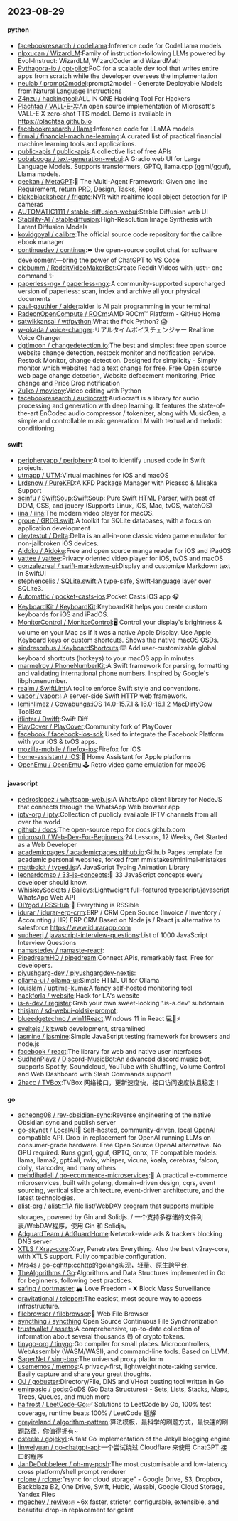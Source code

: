 ## 2023-08-29

#### python
* [facebookresearch / codellama](https://github.com/facebookresearch/codellama):Inference code for CodeLlama models
* [nlpxucan / WizardLM](https://github.com/nlpxucan/WizardLM):Family of instruction-following LLMs powered by Evol-Instruct: WizardLM, WizardCoder and WizardMath
* [Pythagora-io / gpt-pilot](https://github.com/Pythagora-io/gpt-pilot):PoC for a scalable dev tool that writes entire apps from scratch while the developer oversees the implementation
* [neulab / prompt2model](https://github.com/neulab/prompt2model):prompt2model - Generate Deployable Models from Natural Language Instructions
* [Z4nzu / hackingtool](https://github.com/Z4nzu/hackingtool):ALL IN ONE Hacking Tool For Hackers
* [Plachtaa / VALL-E-X](https://github.com/Plachtaa/VALL-E-X):An open source implementation of Microsoft's VALL-E X zero-shot TTS model. Demo is available in https://plachtaa.github.io
* [facebookresearch / llama](https://github.com/facebookresearch/llama):Inference code for LLaMA models
* [firmai / financial-machine-learning](https://github.com/firmai/financial-machine-learning):A curated list of practical financial machine learning tools and applications.
* [public-apis / public-apis](https://github.com/public-apis/public-apis):A collective list of free APIs
* [oobabooga / text-generation-webui](https://github.com/oobabooga/text-generation-webui):A Gradio web UI for Large Language Models. Supports transformers, GPTQ, llama.cpp (ggml/gguf), Llama models.
* [geekan / MetaGPT](https://github.com/geekan/MetaGPT):🌟 The Multi-Agent Framework: Given one line Requirement, return PRD, Design, Tasks, Repo
* [blakeblackshear / frigate](https://github.com/blakeblackshear/frigate):NVR with realtime local object detection for IP cameras
* [AUTOMATIC1111 / stable-diffusion-webui](https://github.com/AUTOMATIC1111/stable-diffusion-webui):Stable Diffusion web UI
* [Stability-AI / stablediffusion](https://github.com/Stability-AI/stablediffusion):High-Resolution Image Synthesis with Latent Diffusion Models
* [kovidgoyal / calibre](https://github.com/kovidgoyal/calibre):The official source code repository for the calibre ebook manager
* [continuedev / continue](https://github.com/continuedev/continue):⏩ the open-source copilot chat for software development—bring the power of ChatGPT to VS Code
* [elebumm / RedditVideoMakerBot](https://github.com/elebumm/RedditVideoMakerBot):Create Reddit Videos with just✨ one command ✨
* [paperless-ngx / paperless-ngx](https://github.com/paperless-ngx/paperless-ngx):A community-supported supercharged version of paperless: scan, index and archive all your physical documents
* [paul-gauthier / aider](https://github.com/paul-gauthier/aider):aider is AI pair programming in your terminal
* [RadeonOpenCompute / ROCm](https://github.com/RadeonOpenCompute/ROCm):AMD ROCm™ Platform - GitHub Home
* [satwikkansal / wtfpython](https://github.com/satwikkansal/wtfpython):What the f*ck Python? 😱
* [w-okada / voice-changer](https://github.com/w-okada/voice-changer):リアルタイムボイスチェンジャー Realtime Voice Changer
* [dgtlmoon / changedetection.io](https://github.com/dgtlmoon/changedetection.io):The best and simplest free open source website change detection, restock monitor and notification service. Restock Monitor, change detection. Designed for simplicity - Simply monitor which websites had a text change for free. Free Open source web page change detection, Website defacement monitoring, Price change and Price Drop notification
* [Zulko / moviepy](https://github.com/Zulko/moviepy):Video editing with Python
* [facebookresearch / audiocraft](https://github.com/facebookresearch/audiocraft):Audiocraft is a library for audio processing and generation with deep learning. It features the state-of-the-art EnCodec audio compressor / tokenizer, along with MusicGen, a simple and controllable music generation LM with textual and melodic conditioning.

#### swift
* [peripheryapp / periphery](https://github.com/peripheryapp/periphery):A tool to identify unused code in Swift projects.
* [utmapp / UTM](https://github.com/utmapp/UTM):Virtual machines for iOS and macOS
* [Lrdsnow / PureKFD](https://github.com/Lrdsnow/PureKFD):A KFD Package Manager with Picasso & Misaka Support
* [scinfu / SwiftSoup](https://github.com/scinfu/SwiftSoup):SwiftSoup: Pure Swift HTML Parser, with best of DOM, CSS, and jquery (Supports Linux, iOS, Mac, tvOS, watchOS)
* [iina / iina](https://github.com/iina/iina):The modern video player for macOS.
* [groue / GRDB.swift](https://github.com/groue/GRDB.swift):A toolkit for SQLite databases, with a focus on application development
* [rileytestut / Delta](https://github.com/rileytestut/Delta):Delta is an all-in-one classic video game emulator for non-jailbroken iOS devices.
* [Aidoku / Aidoku](https://github.com/Aidoku/Aidoku):Free and open source manga reader for iOS and iPadOS
* [yattee / yattee](https://github.com/yattee/yattee):Privacy oriented video player for iOS, tvOS and macOS
* [gonzalezreal / swift-markdown-ui](https://github.com/gonzalezreal/swift-markdown-ui):Display and customize Markdown text in SwiftUI
* [stephencelis / SQLite.swift](https://github.com/stephencelis/SQLite.swift):A type-safe, Swift-language layer over SQLite3.
* [Automattic / pocket-casts-ios](https://github.com/Automattic/pocket-casts-ios):Pocket Casts iOS app 🎧
* [KeyboardKit / KeyboardKit](https://github.com/KeyboardKit/KeyboardKit):KeyboardKit helps you create custom keyboards for iOS and iPadOS.
* [MonitorControl / MonitorControl](https://github.com/MonitorControl/MonitorControl):🖥 Control your display's brightness & volume on your Mac as if it was a native Apple Display. Use Apple Keyboard keys or custom shortcuts. Shows the native macOS OSDs.
* [sindresorhus / KeyboardShortcuts](https://github.com/sindresorhus/KeyboardShortcuts):⌨️ Add user-customizable global keyboard shortcuts (hotkeys) to your macOS app in minutes
* [marmelroy / PhoneNumberKit](https://github.com/marmelroy/PhoneNumberKit):A Swift framework for parsing, formatting and validating international phone numbers. Inspired by Google's libphonenumber.
* [realm / SwiftLint](https://github.com/realm/SwiftLint):A tool to enforce Swift style and conventions.
* [vapor / vapor](https://github.com/vapor/vapor):💧 A server-side Swift HTTP web framework.
* [leminlimez / Cowabunga](https://github.com/leminlimez/Cowabunga):iOS 14.0-15.7.1 & 16.0-16.1.2 MacDirtyCow ToolBox
* [jflinter / Dwifft](https://github.com/jflinter/Dwifft):Swift Diff
* [PlayCover / PlayCover](https://github.com/PlayCover/PlayCover):Community fork of PlayCover
* [facebook / facebook-ios-sdk](https://github.com/facebook/facebook-ios-sdk):Used to integrate the Facebook Platform with your iOS & tvOS apps.
* [mozilla-mobile / firefox-ios](https://github.com/mozilla-mobile/firefox-ios):Firefox for iOS
* [home-assistant / iOS](https://github.com/home-assistant/iOS):📱 Home Assistant for Apple platforms
* [OpenEmu / OpenEmu](https://github.com/OpenEmu/OpenEmu):🕹 Retro video game emulation for macOS

#### javascript
* [pedroslopez / whatsapp-web.js](https://github.com/pedroslopez/whatsapp-web.js):A WhatsApp client library for NodeJS that connects through the WhatsApp Web browser app
* [iptv-org / iptv](https://github.com/iptv-org/iptv):Collection of publicly available IPTV channels from all over the world
* [github / docs](https://github.com/github/docs):The open-source repo for docs.github.com
* [microsoft / Web-Dev-For-Beginners](https://github.com/microsoft/Web-Dev-For-Beginners):24 Lessons, 12 Weeks, Get Started as a Web Developer
* [academicpages / academicpages.github.io](https://github.com/academicpages/academicpages.github.io):Github Pages template for academic personal websites, forked from mmistakes/minimal-mistakes
* [mattboldt / typed.js](https://github.com/mattboldt/typed.js):A JavaScript Typing Animation Library
* [leonardomso / 33-js-concepts](https://github.com/leonardomso/33-js-concepts):📜 33 JavaScript concepts every developer should know.
* [WhiskeySockets / Baileys](https://github.com/WhiskeySockets/Baileys):Lightweight full-featured typescript/javascript WhatsApp Web API
* [DIYgod / RSSHub](https://github.com/DIYgod/RSSHub):🍰 Everything is RSSible
* [idurar / idurar-erp-crm](https://github.com/idurar/idurar-erp-crm):ERP / CRM Open Source (Invoice / Inventory / Accounting / HR) ERP CRM Based on Node js / React js alternative to salesforce https://www.idurarapp.com
* [sudheerj / javascript-interview-questions](https://github.com/sudheerj/javascript-interview-questions):List of 1000 JavaScript Interview Questions
* [namastedev / namaste-react](https://github.com/namastedev/namaste-react):
* [PipedreamHQ / pipedream](https://github.com/PipedreamHQ/pipedream):Connect APIs, remarkably fast. Free for developers.
* [piyushgarg-dev / piyushgargdev-nextjs](https://github.com/piyushgarg-dev/piyushgargdev-nextjs):
* [ollama-ui / ollama-ui](https://github.com/ollama-ui/ollama-ui):Simple HTML UI for Ollama
* [louislam / uptime-kuma](https://github.com/louislam/uptime-kuma):A fancy self-hosted monitoring tool
* [hackforla / website](https://github.com/hackforla/website):Hack for LA's website
* [is-a-dev / register](https://github.com/is-a-dev/register):Grab your own sweet-looking '.is-a.dev' subdomain
* [thisjam / sd-webui-oldsix-prompt](https://github.com/thisjam/sd-webui-oldsix-prompt):
* [blueedgetechno / win11React](https://github.com/blueedgetechno/win11React):Windows 11 in React 💻🌈⚡
* [sveltejs / kit](https://github.com/sveltejs/kit):web development, streamlined
* [jasmine / jasmine](https://github.com/jasmine/jasmine):Simple JavaScript testing framework for browsers and node.js
* [facebook / react](https://github.com/facebook/react):The library for web and native user interfaces
* [SudhanPlayz / Discord-MusicBot](https://github.com/SudhanPlayz/Discord-MusicBot):An advanced discord music bot, supports Spotify, Soundcloud, YouTube with Shuffling, Volume Control and Web Dashboard with Slash Commands support!
* [2hacc / TVBox](https://github.com/2hacc/TVBox):TVBox 网络接口，更新速度快，接口访问速度快且稳定！

#### go
* [acheong08 / rev-obsidian-sync](https://github.com/acheong08/rev-obsidian-sync):Reverse engineering of the native Obsidian sync and publish server
* [go-skynet / LocalAI](https://github.com/go-skynet/LocalAI):🤖 Self-hosted, community-driven, local OpenAI compatible API. Drop-in replacement for OpenAI running LLMs on consumer-grade hardware. Free Open Source OpenAI alternative. No GPU required. Runs ggml, gguf, GPTQ, onnx, TF compatible models: llama, llama2, gpt4all, rwkv, whisper, vicuna, koala, cerebras, falcon, dolly, starcoder, and many others
* [mehdihadeli / go-ecommerce-microservices](https://github.com/mehdihadeli/go-ecommerce-microservices):🧺 A practical e-commerce microservices, built with golang, domain-driven design, cqrs, event sourcing, vertical slice architecture, event-driven architecture, and the latest technologies.
* [alist-org / alist](https://github.com/alist-org/alist):🗂️A file list/WebDAV program that supports multiple storages, powered by Gin and Solidjs. / 一个支持多存储的文件列表/WebDAV程序，使用 Gin 和 Solidjs。
* [AdguardTeam / AdGuardHome](https://github.com/AdguardTeam/AdGuardHome):Network-wide ads & trackers blocking DNS server
* [XTLS / Xray-core](https://github.com/XTLS/Xray-core):Xray, Penetrates Everything. Also the best v2ray-core, with XTLS support. Fully compatible configuration.
* [Mrs4s / go-cqhttp](https://github.com/Mrs4s/go-cqhttp):cqhttp的golang实现，轻量、原生跨平台.
* [TheAlgorithms / Go](https://github.com/TheAlgorithms/Go):Algorithms and Data Structures implemented in Go for beginners, following best practices.
* [safing / portmaster](https://github.com/safing/portmaster):🏔 Love Freedom - ❌ Block Mass Surveillance
* [gravitational / teleport](https://github.com/gravitational/teleport):The easiest, most secure way to access infrastructure.
* [filebrowser / filebrowser](https://github.com/filebrowser/filebrowser):📂 Web File Browser
* [syncthing / syncthing](https://github.com/syncthing/syncthing):Open Source Continuous File Synchronization
* [trustwallet / assets](https://github.com/trustwallet/assets):A comprehensive, up-to-date collection of information about several thousands (!) of crypto tokens.
* [tinygo-org / tinygo](https://github.com/tinygo-org/tinygo):Go compiler for small places. Microcontrollers, WebAssembly (WASM/WASI), and command-line tools. Based on LLVM.
* [SagerNet / sing-box](https://github.com/SagerNet/sing-box):The universal proxy platform
* [usememos / memos](https://github.com/usememos/memos):A privacy-first, lightweight note-taking service. Easily capture and share your great thoughts.
* [OJ / gobuster](https://github.com/OJ/gobuster):Directory/File, DNS and VHost busting tool written in Go
* [emirpasic / gods](https://github.com/emirpasic/gods):GoDS (Go Data Structures) - Sets, Lists, Stacks, Maps, Trees, Queues, and much more
* [halfrost / LeetCode-Go](https://github.com/halfrost/LeetCode-Go):✅ Solutions to LeetCode by Go, 100% test coverage, runtime beats 100% / LeetCode 题解
* [greyireland / algorithm-pattern](https://github.com/greyireland/algorithm-pattern):算法模板，最科学的刷题方式，最快速的刷题路径，你值得拥有~
* [osteele / gojekyll](https://github.com/osteele/gojekyll):A fast Go implementation of the Jekyll blogging engine
* [linweiyuan / go-chatgpt-api](https://github.com/linweiyuan/go-chatgpt-api):一个尝试绕过 Cloudflare 来使用 ChatGPT 接口的程序
* [JanDeDobbeleer / oh-my-posh](https://github.com/JanDeDobbeleer/oh-my-posh):The most customisable and low-latency cross platform/shell prompt renderer
* [rclone / rclone](https://github.com/rclone/rclone):"rsync for cloud storage" - Google Drive, S3, Dropbox, Backblaze B2, One Drive, Swift, Hubic, Wasabi, Google Cloud Storage, Yandex Files
* [mgechev / revive](https://github.com/mgechev/revive):🔥 ~6x faster, stricter, configurable, extensible, and beautiful drop-in replacement for golint
